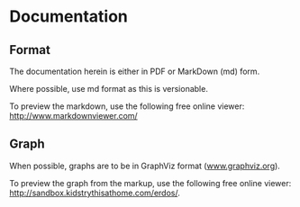 # Documentation

## Format

The documentation herein is either in PDF or MarkDown (md) form.

Where possible, use md format as this is versionable.

To preview the markdown, use the following free online viewer: http://www.markdownviewer.com/

## Graph

When possible, graphs are to be in GraphViz format (www.graphviz.org).

To preview the graph from the markup, use the following free online viewer: http://sandbox.kidstrythisathome.com/erdos/.
